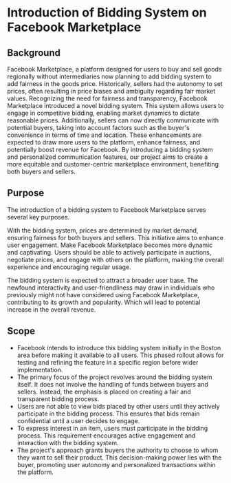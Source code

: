 # Introduction of Bidding System on Facebook Marketplace

## Background

Facebook Marketplace, a platform designed for users to buy and sell goods regionally without intermediaries now planning to add bidding system to add fairness in the goods price. Historically, sellers had the autonomy to set prices, often resulting in price biases and ambiguity regarding fair market values. Recognizing the need for fairness and transparency, Facebook Marketplace introduced a novel bidding system. This system allows users to engage in competitive bidding, enabling market dynamics to dictate reasonable prices. Additionally, sellers can now directly communicate with potential buyers, taking into account factors such as the buyer's convenience in terms of time and location. These enhancements are expected to draw more users to the platform, enhance fairness, and potentially boost revenue for Facebook. By introducing a bidding system and personalized communication features, our project aims to create a more equitable and customer-centric marketplace environment, benefiting both buyers and sellers.

## Purpose

The introduction of a bidding system to Facebook Marketplace serves several key purposes. 

With the bidding system, prices are determined by market demand, ensuring fairness for both buyers and sellers. This initiative aims to enhance user engagement. Make Facebook Marketplace becomes more dynamic and captivating. Users should be able to actively participate in auctions, negotiate prices, and engage with others on the platform, making the overall experience and encouraging regular usage.

The bidding system is expected to attract a broader user base. The newfound interactivity and user-friendliness may draw in individuals who previously might not have considered using Facebook Marketplace, contributing to its growth and popularity. Which will lead to potential increase in the overall revenue.

## Scope

- Facebook intends to introduce this bidding system initially in the Boston area before making it available to all users. This phased rollout allows for testing and refining the feature in a specific region before wider implementation.
- The primary focus of the project revolves around the bidding system itself. It does not involve the handling of funds between buyers and sellers. Instead, the emphasis is placed on creating a fair and transparent bidding process.
- Users are not able to view bids placed by other users until they actively participate in the bidding process. This ensures that bids remain confidential until a user decides to engage.
- To express interest in an item, users must participate in the bidding process. This requirement encourages active engagement and interaction with the bidding system.
- The project's approach grants buyers the authority to choose to whom they want to sell their product. This decision-making power lies with the buyer, promoting user autonomy and personalized transactions within the platform.
